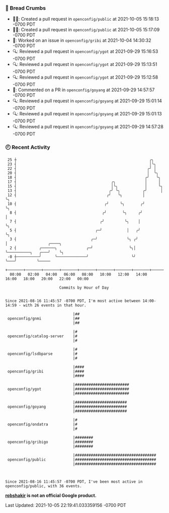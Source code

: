 ### 🍞 Bread Crumbs

 * ✍🏼: Created a pull request in `openconfig/public` at 2021-10-05 15:18:13 -0700 PDT
 * ✍🏼: Created a pull request in `openconfig/public` at 2021-10-05 15:17:09 -0700 PDT
 * 👀: Worked on an issue in `openconfig/gribi` at 2021-10-04 14:30:32 -0700 PDT
 * 🔍: Reviewed a pull request in  `openconfig/ygot` at 2021-09-29 15:16:53 -0700 PDT
 * 🔍: Reviewed a pull request in  `openconfig/ygot` at 2021-09-29 15:13:51 -0700 PDT
 * 🔍: Reviewed a pull request in  `openconfig/ygot` at 2021-09-29 15:12:58 -0700 PDT
 * 💬: Commented on a PR in  `openconfig/goyang` at 2021-09-29 14:57:57 -0700 PDT
 * 🔍: Reviewed a pull request in  `openconfig/goyang` at 2021-09-29 15:01:14 -0700 PDT
 * 🔍: Reviewed a pull request in  `openconfig/goyang` at 2021-09-29 15:01:13 -0700 PDT
 * 🔍: Reviewed a pull request in  `openconfig/goyang` at 2021-09-29 14:57:28 -0700 PDT

### 🕘 Recent Activity
```
 25 ┼                                                           ╭╮
 23 ┤                                                           │╰╮
 22 ┤                                                          ╭╯ │
 20 ┤                                                          │  ╰╮
 18 ┤                                                         ╭╯   ╰╮
 17 ┤                                          ╭╮             │     │
 15 ┤                                          │╰╮            │     ╰╮
 13 ┤                                         ╭╯ ╰╮          ╭╯      │
 12 ┤                                        ╭╯   ╰╮         │       ╰╮
 10 ┤                                       ╭╯     ╰╮       ╭╯        ╰╮
  8 ┤                                      ╭╯       ╰╮     ╭╯          │
  7 ┤                                     ╭╯         ╰╮    │           ╰╮
  5 ┤                                   ╭─╯           │   ╭╯            ╰╮
  3 ┤                                 ╭─╯             ╰╮ ╭╯              │                  ╭────╮
  2 ┤          ╭──────╮             ╭─╯                ╰╮│               ╰──────────╮   ╭───╯    ╰╮
 -0 ┼──────────╯      ╰─────────────╯                   ╰╯                          ╰───╯         ╰─────
    +───────+───────+───────+───────+───────+───────+───────+───────+───────+───────+───────+───────+────
  00:00   02:00   04:00   06:00   08:00   10:00   12:00   14:00   16:00   18:00   20:00   22:00   00:00   

						Commits by Hour of Day


Since 2021-08-16 11:45:57 -0700 PDT, I'm most active between 14:00-14:59 - with 26 events in that hour.

```



```
                              |##
 openconfig/gnmi              |##
                              |##

                              |#
 openconfig/catalog-server    |#
                              |#

                              |#
 openconfig/lsdbparse         |#
                              |#

                              |####
 openconfig/gribi             |####
                              |####

                              |########################
 openconfig/ygot              |########################
                              |########################

                              |#######################
 openconfig/goyang            |#######################
                              |#######################

                              |#
 openconfig/ondatra           |#
                              |#

                              |########
 openconfig/gribigo           |########
                              |########

                              |####################################
 openconfig/public            |####################################
                              |####################################



Since 2021-08-16 11:45:57 -0700 PDT, I've been most active in openconfig/public, with 36 events.

```
**[robshakir](mailto:robjs@google.com) is not an official Google product.**  


Last Updated: 2021-10-05 22:19:41.033359156 -0700 PDT

